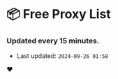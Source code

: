 # :package: Free Proxy List
### Updated every 15 minutes.

- Last updated: `2024-09-26 01:58`

:heart:

